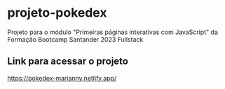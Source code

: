 # projeto-pokedex
<p>Projeto para o módulo "Primeiras páginas interativas com JavaScript" da Formação Bootcamp Santander 2023 Fullstack</p>

## Link para acessar o projeto
https://pokedex-marianny.netlify.app/
